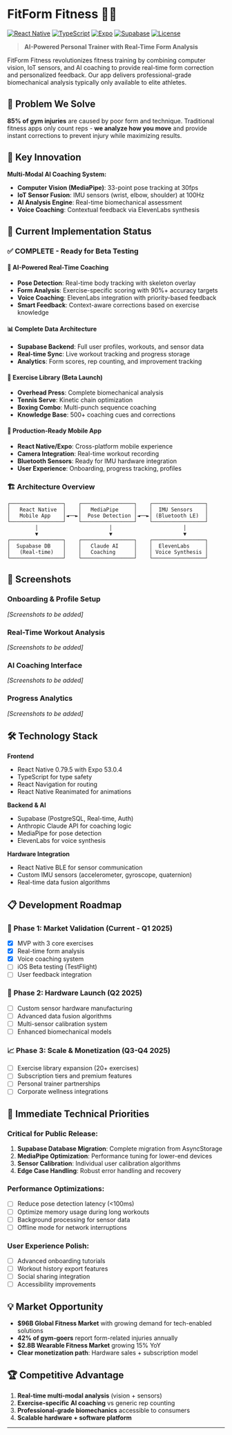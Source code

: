 # FitForm Fitness 🏋️‍♀️

[![React Native](https://img.shields.io/badge/React%20Native-0.79.5-blue.svg)](https://reactnative.dev/)
[![TypeScript](https://img.shields.io/badge/TypeScript-5.8.3-blue.svg)](https://www.typescriptlang.org/)
[![Expo](https://img.shields.io/badge/Expo-53.0.4-black.svg)](https://expo.dev/)
[![Supabase](https://img.shields.io/badge/Supabase-Backend-green.svg)](https://supabase.com/)
[![License](https://img.shields.io/badge/License-MIT-yellow.svg)](LICENSE)

> **AI-Powered Personal Trainer with Real-Time Form Analysis**

FitForm Fitness revolutionizes fitness training by combining computer vision, IoT sensors, and AI coaching to provide real-time form correction and personalized feedback. Our app delivers professional-grade biomechanical analysis typically only available to elite athletes.

## 🎯 Problem We Solve

**85% of gym injuries** are caused by poor form and technique. Traditional fitness apps only count reps - **we analyze how you move** and provide instant corrections to prevent injury while maximizing results.

## 🚀 Key Innovation

**Multi-Modal AI Coaching System:**
- **Computer Vision (MediaPipe)**: 33-point pose tracking at 30fps
- **IoT Sensor Fusion**: IMU sensors (wrist, elbow, shoulder) at 100Hz
- **AI Analysis Engine**: Real-time biomechanical assessment
- **Voice Coaching**: Contextual feedback via ElevenLabs synthesis

## 📱 Current Implementation Status

### ✅ **COMPLETE - Ready for Beta Testing**

#### 🤖 AI-Powered Real-Time Coaching
- **Pose Detection**: Real-time body tracking with skeleton overlay
- **Form Analysis**: Exercise-specific scoring with 90%+ accuracy targets  
- **Voice Coaching**: ElevenLabs integration with priority-based feedback
- **Smart Feedback**: Context-aware corrections based on exercise knowledge

#### 📊 Complete Data Architecture
- **Supabase Backend**: Full user profiles, workouts, and sensor data
- **Real-time Sync**: Live workout tracking and progress storage
- **Analytics**: Form scores, rep counting, and improvement tracking

#### 💪 Exercise Library (Beta Launch)
- **Overhead Press**: Complete biomechanical analysis
- **Tennis Serve**: Kinetic chain optimization
- **Boxing Combo**: Multi-punch sequence coaching  
- **Knowledge Base**: 500+ coaching cues and corrections

#### 📱 Production-Ready Mobile App
- **React Native/Expo**: Cross-platform mobile experience
- **Camera Integration**: Real-time workout recording
- **Bluetooth Sensors**: Ready for IMU hardware integration
- **User Experience**: Onboarding, progress tracking, profiles

### 🏗️ **Architecture Overview**

```
┌─────────────────┐    ┌─────────────────┐    ┌─────────────────┐
│   React Native  │    │   MediaPipe     │    │  IMU Sensors    │
│   Mobile App    │◄──►│  Pose Detection │◄──►│ (Bluetooth LE)  │
└─────────────────┘    └─────────────────┘    └─────────────────┘
         │                       │                       │
         ▼                       ▼                       ▼
┌─────────────────┐    ┌─────────────────┐    ┌─────────────────┐
│  Supabase DB    │    │   Claude AI     │    │  ElevenLabs     │
│   (Real-time)   │    │   Coaching      │    │ Voice Synthesis │
└─────────────────┘    └─────────────────┘    └─────────────────┘
```

## 📸 Screenshots

### Onboarding & Profile Setup
*[Screenshots to be added]*

### Real-Time Workout Analysis  
*[Screenshots to be added]*

### AI Coaching Interface
*[Screenshots to be added]*

### Progress Analytics
*[Screenshots to be added]*

## 🛠️ Technology Stack

**Frontend**
- React Native 0.79.5 with Expo 53.0.4
- TypeScript for type safety
- React Navigation for routing
- React Native Reanimated for animations

**Backend & AI**
- Supabase (PostgreSQL, Real-time, Auth)
- Anthropic Claude API for coaching logic
- MediaPipe for pose detection
- ElevenLabs for voice synthesis

**Hardware Integration**
- React Native BLE for sensor communication
- Custom IMU sensors (accelerometer, gyroscope, quaternion)
- Real-time data fusion algorithms

## 📋 Development Roadmap

### 🎯 **Phase 1: Market Validation** (Current - Q1 2025)
- [x] MVP with 3 core exercises
- [x] Real-time form analysis
- [x] Voice coaching system
- [ ] iOS Beta testing (TestFlight)
- [ ] User feedback integration

### 🔧 **Phase 2: Hardware Launch** (Q2 2025)
- [ ] Custom sensor hardware manufacturing
- [ ] Advanced data fusion algorithms
- [ ] Multi-sensor calibration system
- [ ] Enhanced biomechanical models

### 📈 **Phase 3: Scale & Monetization** (Q3-Q4 2025)
- [ ] Exercise library expansion (20+ exercises)
- [ ] Subscription tiers and premium features  
- [ ] Personal trainer partnerships
- [ ] Corporate wellness integrations

## 🎯 **Immediate Technical Priorities**

### **Critical for Public Release:**
1. **Supabase Database Migration**: Complete migration from AsyncStorage 
2. **MediaPipe Optimization**: Performance tuning for lower-end devices
3. **Sensor Calibration**: Individual user calibration algorithms
4. **Edge Case Handling**: Robust error handling and recovery

### **Performance Optimizations:**
- [ ] Reduce pose detection latency (<100ms)
- [ ] Optimize memory usage during long workouts
- [ ] Background processing for sensor data
- [ ] Offline mode for network interruptions

### **User Experience Polish:**
- [ ] Advanced onboarding tutorials
- [ ] Workout history export features
- [ ] Social sharing integration
- [ ] Accessibility improvements

## 💡 **Market Opportunity**

- **$96B Global Fitness Market** with growing demand for tech-enabled solutions
- **42% of gym-goers** report form-related injuries annually
- **$2.8B Wearable Fitness Market** growing 15% YoY
- **Clear monetization path**: Hardware sales + subscription model

## 🏆 **Competitive Advantage**

1. **Real-time multi-modal analysis** (vision + sensors)
2. **Exercise-specific AI coaching** vs generic rep counting  
3. **Professional-grade biomechanics** accessible to consumers
4. **Scalable hardware + software platform**

---
